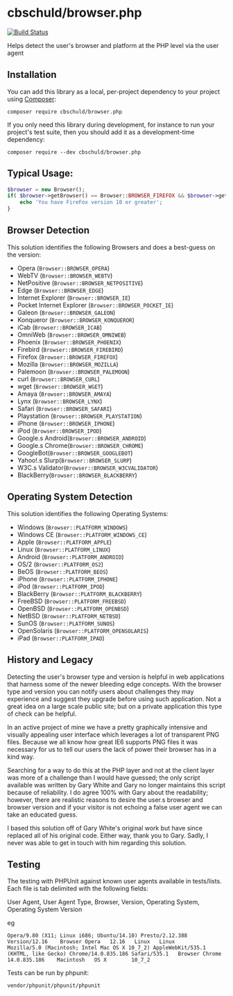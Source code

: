 # cbschuld/browser.php

[![Build Status](https://travis-ci.org/cbschuld/Browser.php.png?branch=master)](https://travis-ci.org/cbschuld/Browser.php)

Helps detect the user's browser and platform at the PHP level via the user agent


## Installation

You can add this library as a local, per-project dependency to your project using [Composer](https://getcomposer.org/):

    composer require cbschuld/browser.php

If you only need this library during development, for instance to run your project's test suite, then you should add it as a development-time dependency:

    composer require --dev cbschuld/browser.php


## Typical Usage:

```php
$browser = new Browser();
if( $browser->getBrowser() == Browser::BROWSER_FIREFOX && $browser->getVersion() >=10 ) {
	echo 'You have FireFox version 10 or greater';
}
```

## Browser Detection

This solution identifies the following Browsers and does a best-guess on the version:

* Opera (`Browser::BROWSER_OPERA`)
* WebTV (`Browser::BROWSER_WEBTV`)
* NetPositive (`Browser::BROWSER_NETPOSITIVE`)
* Edge (`Browser::BROWSER_EDGE`)
* Internet Explorer (`Browser::BROWSER_IE`)
* Pocket Internet Explorer (`Browser::BROWSER_POCKET_IE`)
* Galeon (`Browser::BROWSER_GALEON`)
* Konqueror (`Browser::BROWSER_KONQUEROR`)
* iCab (`Browser::BROWSER_ICAB`)
* OmniWeb (`Browser::BROWSER_OMNIWEB`)
* Phoenix (`Browser::BROWSER_PHOENIX`)
* Firebird (`Browser::BROWSER_FIREBIRD`)
* Firefox (`Browser::BROWSER_FIREFOX`)
* Mozilla (`Browser::BROWSER_MOZILLA`)
* Palemoon (`Browser::BROWSER_PALEMOON`)
* curl (`Browser::BROWSER_CURL`)
* wget (`Browser::BROWSER_WGET`)
* Amaya (`Browser::BROWSER_AMAYA`)
* Lynx (`Browser::BROWSER_LYNX`)
* Safari (`Browser::BROWSER_SAFARI`)
* Playstation (`Browser::BROWSER_PLAYSTATION`)
* iPhone (`Browser::BROWSER_IPHONE`)
* iPod (`Browser::BROWSER_IPOD`)
* Google.s Android(`Browser::BROWSER_ANDROID`)
* Google.s Chrome(`Browser::BROWSER_CHROME`)
* GoogleBot(`Browser::BROWSER_GOOGLEBOT`)
* Yahoo!.s Slurp(`Browser::BROWSER_SLURP`)
* W3C.s Validator(`Browser::BROWSER_W3CVALIDATOR`)
* BlackBerry(`Browser::BROWSER_BLACKBERRY`)

## Operating System Detection

This solution identifies the following Operating Systems:

* Windows (`Browser::PLATFORM_WINDOWS`)
* Windows CE (`Browser::PLATFORM_WINDOWS_CE`)
* Apple (`Browser::PLATFORM_APPLE`)
* Linux (`Browser::PLATFORM_LINUX`)
* Android (`Browser::PLATFORM_ANDROID`)
* OS/2 (`Browser::PLATFORM_OS2`)
* BeOS (`Browser::PLATFORM_BEOS`)
* iPhone (`Browser::PLATFORM_IPHONE`)
* iPod (`Browser::PLATFORM_IPOD`)
* BlackBerry (`Browser::PLATFORM_BLACKBERRY`)
* FreeBSD (`Browser::PLATFORM_FREEBSD`)
* OpenBSD (`Browser::PLATFORM_OPENBSD`)
* NetBSD (`Browser::PLATFORM_NETBSD`)
* SunOS (`Browser::PLATFORM_SUNOS`)
* OpenSolaris (`Browser::PLATFORM_OPENSOLARIS`)
* iPad (`Browser::PLATFORM_IPAD`)

## History and Legacy

Detecting the user's browser type and version is helpful in web applications that harness some of the newer bleeding edge concepts. With the browser type and version you can notify users about challenges they may experience and suggest they upgrade before using such application. Not a great idea on a large scale public site; but on a private application this type of check can be helpful.

In an active project of mine we have a pretty graphically intensive and visually appealing user interface which leverages a lot of transparent PNG files. Because we all know how great IE6 supports PNG files it was necessary for us to tell our users the lack of power their browser has in a kind way.

Searching for a way to do this at the PHP layer and not at the client layer was more of a challenge than I would have guessed; the only script available was written by Gary White and Gary no longer maintains this script because of reliability. I do agree 100% with Gary about the readability; however, there are realistic reasons to desire the user.s browser and browser version and if your visitor is not echoing a false user agent we can take an educated guess.

I based this solution off of Gary White's original work but have since replaced all of his original code.  Either way, thank you to Gary.  Sadly, I never was able to get in touch with him regarding this solution.

## Testing

The testing with PHPUnit against known user agents available in tests/lists.  Each file is tab delimited with the following fields:

User Agent, User Agent Type, Browser, Version, Operating System, Operating System Version

eg
```
Opera/9.80 (X11; Linux i686; Ubuntu/14.10) Presto/2.12.388 Version/12.16	Browser	Opera	12.16	Linux	Linux	
Mozilla/5.0 (Macintosh; Intel Mac OS X 10_7_2) AppleWebKit/535.1 (KHTML, like Gecko) Chrome/14.0.835.186 Safari/535.1   Browser	Chrome	14.0.835.186	Macintosh	OS X		10_7_2
```

Tests can be run by phpunit:

```bash
vendor/phpunit/phpunit/phpunit
```


